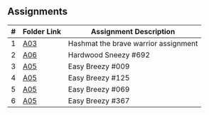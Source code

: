 ## Assignments

|  #  | Folder Link | Assignment Description |
| :-: | ----------- | ---------------------- |
|  1  | [A03](./P10055/README.md)| Hashmat the brave warrior assignment |
|  2  | [A06](./A06/README.md)| Hardwood Sneezy #692 |
|  3  | [A05](./A05/P009/README.md)| Easy Breezy #009 |
|  4  | [A05](./A05/P125/README.md)| Easy Breezy #125 |
|  5  | [A05](./A05/P069/README.md)| Easy Breezy #069 |
|  6  | [A05](./A05/P069/README.md)| Easy Breezy #367 |
